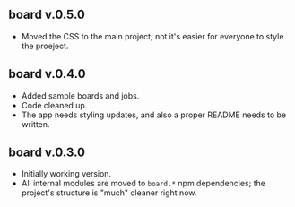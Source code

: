 ## board v.0.5.0

* Moved the CSS to the main project; not it's easier for everyone to style the proeject.

## board v.0.4.0

* Added sample boards and jobs.
* Code cleaned up.
* The app needs styling updates, and also a proper README needs to be written.

## board v.0.3.0

* Initially working version. 
* All internal modules are moved to `board.*` npm dependencies; the project's
 structure is "much" cleaner right now.
